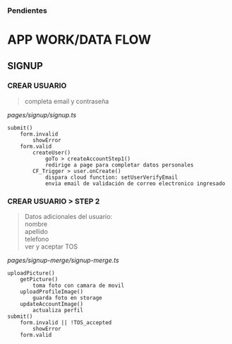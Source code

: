 
### Pendientes





# APP WORK/DATA FLOW

## SIGNUP
### CREAR USUARIO
> completa email y contraseña  

*pages/signup/signup.ts*  
    
    submit()  
        form.invalid  
            showError
        form.valid  
            createUser()  
                goTo > createAccountStep1()  
                redirige a page para completar datos personales
            CF_Trigger > user.onCreate()
                dispara cloud function: setUserVerifyEmail
                envia email de validación de correo electronico ingresado

### CREAR USUARIO > STEP 2
> Datos adicionales del usuario:  
  nombre  
  apellido  
  telefono  
  ver y aceptar TOS  

*pages/signup-merge/signup-merge.ts*

    uploadPicture()
        getPicture()
            toma foto con camara de movil
        uploadProfileImage()
            guarda foto en storage 
        updateAccountImage()
            actualiza perfil
    submit()
        form.invalid || !TOS_accepted
            showError
        form.valid



